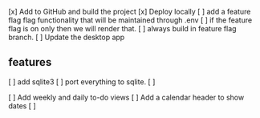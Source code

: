 [x] Add to GitHub and build the project
[x] Deploy locally
[ ] add a feature flag flag functionality that will be maintained through .env
[ ] if the feature flag is on only then we will render that.
[ ] always build in feature flag branch.
[ ] Update the desktop app

## features

[ ] add sqlite3
[ ] port everything to sqlite.
[ ]

[ ] Add weekly and daily to-do views
[ ] Add a calendar header to show dates
[ ]

